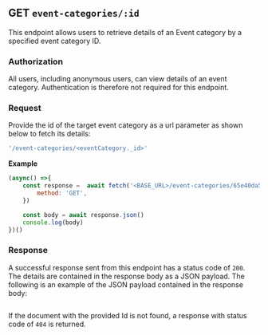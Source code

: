 ## GET `event-categories/:id`

This endpoint allows users to retrieve details of an Event category by a specified event category ID.

### Authorization
All users, including anonymous users, can view details of an event category. Authentication is therefore not required for this endpoint.


### Request
Provide the id of the target event category as a url parameter as shown below to fetch its details:

```javascript
'/event-categories/<eventCategory._id>'
```

**Example**

```javascript
(async() =>{
    const response =  await fetch('<BASE_URL>/event-categories/65e40da5c390b114451cebb5',{
        method: 'GET',
    })

    const body = await response.json()
    console.log(body)
})()
```

### Response
A successful response sent from this endpoint has a status code of `200`. The details are contained in the response body as a JSON payload. The following is an example of the JSON payload contained in the response body:

```json

```

If the document with the provided Id is not found, a response with status code of `404` is returned.